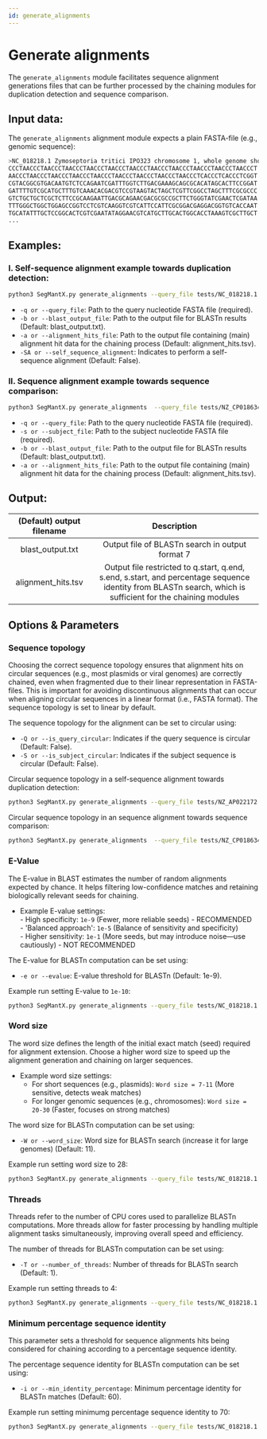 ```yaml
---
id: generate_alignments
---
```


# Generate alignments

The `generate_alignments` module facilitates sequence alignment generations files that can be further processed by the chaining modules for duplication detection and sequence comparison.

## Input data:
The `generate_alignments` alignment module expects a plain FASTA-file (e.g., genomic sequence):
```bash
>NC_018218.1 Zymoseptoria tritici IPO323 chromosome 1, whole genome shotgun sequence
CCCTAACCCTAACCCTAACCCTAACCCTAACCCTAACCCTAACCCTAACCCTAACCCTAACCCTAACCCT
AACCCTAACCCTAACCCTAACCCTAACCCTAACCCTAACCCTAACCCTAACCCTCACCCTCACCCTCGGT
CGTACGGCGTGACAATGTCTCCAGAATCGATTTGGTCTTGACGAAAGCAGCGCACATAGCACTTCCGGAT
GATTTTGTCGCATGCTTTGTCAAACACGACGTCCGTAAGTACTAGCTCGTTCGGCCTAGCTTTCGCGCCC
GTCTGCTGCTCGCTCTTCCGCAAGAATTGACGCAGAACGACGCGCCGCTTCTGGGTATCGAACTCGATAA
TTTGGGCTGGCTGGAGCCGGTCCTCGTCAAGGTCGTCATTCCATTCGCGGACGAGGACGGTGTCACCAAT
TGCATATTTGCTCCGGCACTCGTCGAATATAGGAACGTCATGCTTGCACTGGCACCTAAAGTCGCTTGCT
...
```

## Examples:
### I. Self-sequence alignment example towards duplication detection:
```bash
python3 SegMantX.py generate_alignments --query_file tests/NC_018218.1.fasta --blast_output_file tests/NC_018218.1.blast.x7 --alignment_hits_file tests/NC_018218.1.alignment_coordinates.tsv --self_sequence_alignment
```
- `-q or --query_file`: Path to the query nucleotide FASTA file (required).
- `-b or --blast_output_file`: Path to the output file for BLASTn results (Default: blast_output.txt). 
- `-a or --alignment_hits_file`: Path to the output file containing (main) alignment hit data for the chaining process (Default: alignment_hits.tsv).
- `-SA or --self_sequence_alignment`: Indicates to perform a self-sequence alignment (Default: False).

### II. Sequence alignment example towards sequence comparison:
```bash
python3 SegMantX.py generate_alignments  --query_file tests/NZ_CP018634.1.fasta --subject_file tests/NZ_CP022004.1.fasta --blast_output_file tests/NZ_CP018634.1_vs_NZ_CP022004.1.blast.x7 --alignment_hits_file tests/NZ_CP018634.1_vs_NZ_CP022004.1.alignment_coordinates.tsv 
```
- `-q or --query_file`: Path to the query nucleotide FASTA file (required).
- `-s or --subject_file`: Path to the subject nucleotide FASTA file (required).
- `-b or --blast_output_file`: Path to the output file for BLASTn results (Default: blast_output.txt). 
- `-a or --alignment_hits_file`: Path to the output file containing (main) alignment hit data for the chaining process (Default: alignment_hits.tsv).

## Output:
| (Default) output filename | Description |
|:----------:|:-----------:|
| blast_output.txt | Output file of BLASTn search in output format 7 |  
| alignment_hits.tsv | Output file restricted to q.start, q.end, s.end, s.start, and percentage sequence identity from BLASTn search, which is sufficient for the chaining modules | 

## Options & Parameters

### Sequence topology
Choosing the correct sequence topology ensures that alignment hits on circular sequences (e.g., most plasmids or viral genomes) are correctly chained, even when fragmented due to their linear representation in FASTA-files. This is important for avoiding discontinuous alignments that can occur when aligning circular sequences in a linear format (i.e., FASTA format). The sequence topology is set to linear by default.

The sequence topology for the alignment can be set to circular using:
- `-Q or --is_query_circular`: Indicates if the query sequence is circular (Default: False).
- `-S or --is_subject_circular`: Indicates if the subject sequence is circular (Default: False).

Circular sequence topology in a self-sequence alignment towards duplication detection:
```bash
python3 SegMantX.py generate_alignments --query_file tests/NZ_AP022172.1.fasta --blast_output_file tests/NZ_AP022172.1.blast.x7 --alignment_hits_file tests/NZ_AP022172.1.alignment_coordinates.tsv --is_query_circular --self_sequence_alignment
```

Circular sequence topology in an sequence alignment towards sequence comparison:
```bash
python3 SegMantX.py generate_alignments  --query_file tests/NZ_CP018634.1.fasta --subject_file tests/NZ_CP022004.1.fasta --blast_output_file tests/NZ_CP018634.1_vs_NZ_CP022004.1.blast.x7 --alignment_hits_file tests/NZ_CP018634.1_vs_NZ_CP022004.1.alignment_coordinates.tsv --is_query_circular --is_subject_circular 
```

### E-Value
The E-value in BLAST estimates the number of random alignments expected by chance. It helps filtering low-confidence matches and retaining biologically relevant seeds for chaining.
- Example E-value settings:  
        - High specificity: `1e-9` (Fewer, more reliable seeds) - RECOMMENDED  
        - 'Balanced approach': `1e-5` (Balance of sensitivity and specificity)  
        - Higher sensitivity: `1e-1` (More seeds, but may introduce noise—use cautiously) - NOT RECOMMENDED
        
The E-value for BLASTn computation can be set using:
- `-e or --evalue`: E-value threshold for BLASTn (Default: 1e-9).

Example run setting E-value to `1e-10`:
```bash
python3 SegMantX.py generate_alignments --query_file tests/NC_018218.1.fasta --blast_output_file tests/NC_018218.1.blast.x7 --alignment_hits_file tests/NC_018218.1.alignment_coordinates.tsv --self_sequence_alignment --evalue 1e-10
```

### Word size
The word size defines the length of the initial exact match (seed) required for alignment extension. Choose a higher word size to speed up the alignment generation and chaining on larger sequences.

- Example word size settings:  
    - For short sequences (e.g., plasmids): `Word size = 7-11` (More sensitive, detects weak matches)  
    - For longer genomic sequences (e.g., chromosomes): `Word size = 20-30` (Faster, focuses on strong matches)
    
The word size for BLASTn computation can be set using:
- `-W or --word_size`: Word size for BLASTn search (increase it for large genomes) (Default: 11).

Example run setting word size to 28:
```bash
python3 SegMantX.py generate_alignments --query_file tests/NC_018218.1.fasta --blast_output_file tests/NC_018218.1.blast.x7 --alignment_hits_file tests/NC_018218.1.alignment_coordinates.tsv --self_sequence_alignment --word_size 28
```

### Threads
Threads refer to the number of CPU cores used to parallelize BLASTn computations. More threads allow for faster processing by handling multiple alignment tasks simultaneously, improving overall speed and efficiency.

The number of threads for BLASTn computation can be set using:
- `-T or --number_of_threads`: Number of threads for BLASTn search (Default: 1).

Example run setting threads to 4:
```bash
python3 SegMantX.py generate_alignments --query_file tests/NC_018218.1.fasta --blast_output_file tests/NC_018218.1.blast.x7 --alignment_hits_file tests/NC_018218.1.alignment_coordinates.tsv --self_sequence_alignment --number_of_threads 4
```

### Minimum percentage sequence identity
This parameter sets a threshold for sequence alignments hits being considered for chaining according to a percentage sequence identity. 

The percentage sequence identity for BLASTn computation can be set using:
- `-i or --min_identity_percentage`: Minimum percentage identity for BLASTn matches (Default: 60).

Example run setting minimumg percentage sequence identity to 70:
```bash
python3 SegMantX.py generate_alignments --query_file tests/NC_018218.1.fasta --blast_output_file tests/NC_018218.1.blast.x7 --alignment_hits_file tests/NC_018218.1.alignment_coordinates.tsv --self_sequence_alignment --min_identity_percentage 70
```

